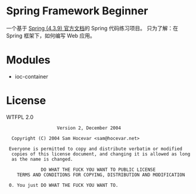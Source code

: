 # Spring Framework Beginner 

一个基于 [Spring (4.3.9) 官方文档](https://docs.spring.io/spring/docs/4.3.9.RELEASE/spring-framework-reference/htmlsingle/)的 Spring 代码练习项目。
只为了解：在 Spring 框架下，如何编写 Web 应用。

# Modules

- ioc-container

# License

WTFPL 2.0

```
                   Version 2, December 2004
  
  Copyright (C) 2004 Sam Hocevar <sam@hocevar.net>
  
 Everyone is permitted to copy and distribute verbatim or modified
  copies of this license document, and changing it is allowed as long
  as the name is changed.
  
             DO WHAT THE FUCK YOU WANT TO PUBLIC LICENSE
    TERMS AND CONDITIONS FOR COPYING, DISTRIBUTION AND MODIFICATION
  
 0. You just DO WHAT THE FUCK YOU WANT TO.
 
```